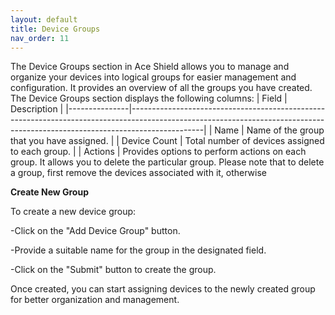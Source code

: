 ```yaml
---
layout: default
title: Device Groups
nav_order: 11
---
```


The Device Groups section in Ace Shield allows you to manage and organize your devices into logical groups for easier management and configuration. It provides an overview of all the groups you have created. The Device Groups section displays the following columns:
| Field         | Description                                                                                                                                                                  |
|---------------|------------------------------------------------------------------------------------------------------------------------------------------------------------------------------|
| Name          | Name of the group that you have assigned.                                                                                                                                     |
| Device Count  | Total number of devices assigned to each group.                                                                                                                               |
| Actions       | Provides options to perform actions on each group. It allows you to delete the particular group. Please note that to delete a group, first remove the devices associated with it, otherwise

**Create New Group**

To create a new device group: 

-Click on the "Add Device Group" button. 

-Provide a suitable name for the group in the designated field. 

-Click on the "Submit" button to create the group. 

Once created, you can start assigning devices to the newly created group for better organization and management. 